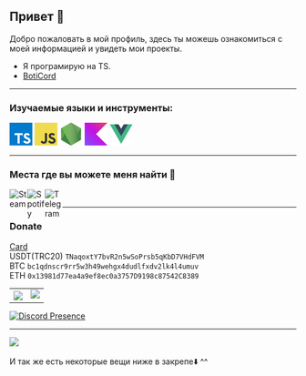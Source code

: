 ## Привет 👋

Добро пожаловать в мой профиль, здесь ты можешь ознакомиться с моей информацией и увидеть мои проекты.
- Я програмирую на TS.
- [BotiCord](https://boticord.top)


---
### **Изучаемые языки и инструменты:**

<img height="40" src="https://raw.githubusercontent.com/github/explore/80688e429a7d4ef2fca1e82350fe8e3517d3494d/topics/typescript/typescript.png">    <img height="40" src="https://raw.githubusercontent.com/github/explore/80688e429a7d4ef2fca1e82350fe8e3517d3494d/topics/javascript/javascript.png"> <img height="40" src="https://raw.githubusercontent.com/github/explore/80688e429a7d4ef2fca1e82350fe8e3517d3494d/topics/nodejs/nodejs.png"> <img height="40" src="https://raw.githubusercontent.com/github/explore/80688e429a7d4ef2fca1e82350fe8e3517d3494d/topics/kotlin/kotlin.png">  <img height="40" src="https://raw.githubusercontent.com/github/explore/80688e429a7d4ef2fca1e82350fe8e3517d3494d/topics/vue/vue.png">    

---

### Места где вы можете меня найти :eyes:

<a href="https://steamcommunity.com/id/livixx/">
  <img align="left" alt="Steam" width="31px" src="https://raw.githubusercontent.com/everydayrains/MrLivixx/master/assets/steam.svg" />
</a>

<a href="https://open.spotify.com/user/j7q7fs4uy5desr3ld4lzvjzsr">
  <img align="left" alt="Spotify" width="31px" src="https://raw.githubusercontent.com/everydayrains/MrLivixx/master/assets/spotify.svg" />
</a> 

<a href="https://t.me/livixx">
  <img align="left" alt="Telegram" width="31px" src="https://raw.githubusercontent.com/everydayrains/MrLivixx/master/assets/telegram.svg" />
</a>

<br>

---


### Donate
[Card](https://livixx.me/donate)
<br>USDT(TRC20) <code>TNaqoxtY7bvR2n5wSoPrsb5qKbD7VHdFVM</code>
<br>BTC <code>bc1qdnscr9rr5w3h49wehgx4dudlfxdv2lk4l4umuv</code>
<br>ETH <code>0x13981d77ea4a9ef8ec0a3757D9198c87542C8389</code>

<p align="center">
  <table>
  <tr>
      <td>
    <a href="https://github.com/everydayrains">
  <img align="center" src="https://github-readme-stats.anuraghazra1.vercel.app/api?username=everydayrains&show_icons=true&count_private=true&theme=blueberry&hide_border=true">
</a></td>
 <td>
<a href="https://wakatime.com/@Livixx">
  <img src="https://github-readme-stats.vercel.app/api/wakatime?username=Livixx&show_icons=true&hide_border=true&theme=blueberry&layout=compact">
   </a> </td> 
      </tr>   
  </table>
</p>

[![Discord Presence](https://lanyard.cnrad.dev/api/502948927809781763)](https://discord.com/users/502948927809781763)

---



![](https://komarev.com/ghpvc/?username=everydayrains&label=Profile+views)

И так же есть некоторые вещи ниже в закрепе⬇️ ^^ 
